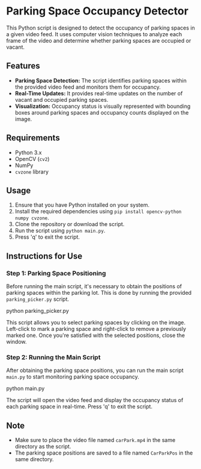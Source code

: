 
# Parking Space Occupancy Detector

This Python script is designed to detect the occupancy of parking spaces in a given video feed. It uses computer vision techniques to analyze each frame of the video and determine whether parking spaces are occupied or vacant.

## Features

- **Parking Space Detection:** The script identifies parking spaces within the provided video feed and monitors them for occupancy.
- **Real-Time Updates:** It provides real-time updates on the number of vacant and occupied parking spaces.
- **Visualization:** Occupancy status is visually represented with bounding boxes around parking spaces and occupancy counts displayed on the image.

## Requirements

- Python 3.x
- OpenCV (`cv2`)
- NumPy
- `cvzone` library

## Usage

1. Ensure that you have Python installed on your system.
2. Install the required dependencies using `pip install opencv-python numpy cvzone`.
3. Clone the repository or download the script.
4. Run the script using `python main.py`.
5. Press 'q' to exit the script.

## Instructions for Use

### Step 1: Parking Space Positioning

Before running the main script, it's necessary to obtain the positions of parking spaces within the parking lot. This is done by running the provided `parking_picker.py` script.

python parking_picker.py


This script allows you to select parking spaces by clicking on the image. Left-click to mark a parking space and right-click to remove a previously marked one. Once you're satisfied with the selected positions, close the window.

### Step 2: Running the Main Script

After obtaining the parking space positions, you can run the main script `main.py` to start monitoring parking space occupancy.


python main.py


The script will open the video feed and display the occupancy status of each parking space in real-time. Press 'q' to exit the script.

## Note

- Make sure to place the video file named `carPark.mp4` in the same directory as the script.
- The parking space positions are saved to a file named `CarParkPos` in the same directory.

